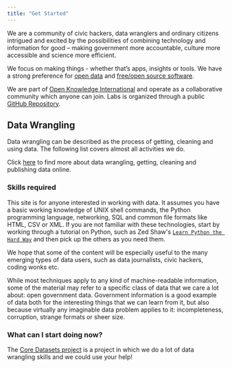 ```yaml
---
title: "Get Started"
---
```


We are a community of civic hackers, data wranglers and ordinary citizens intrigued and excited by the possibilities of combining technology and information for good – making government more accountable, culture more accessible and science more efficient.

We focus on making things - whether that’s apps, insights or tools. We have a strong preference for [open data](http://opendefinition.org/) and [free/open source software](https://opensource.org/).

We are part of [Open Knowledge International](https://okfn.org/) and operate as a collaborative community which anyone can join. Labs is organized through a public [GitHub Repository](https://github.com/okfn/okfn.github.com).

## Data Wrangling

Data wrangling can be described as the process of getting, cleaning and using data. The following list covers almost all activities we do.

Click [here]({{site.baseurl}}/data/) to find more about data wrangling, getting, cleaning and publishing data online.

### Skills required

This site is for anyone interested in working with data. It assumes you have a basic working knowledge of UNIX shell commands, the Python programming language, networking, SQL and common file formats like HTML, CSV or XML. If you are not familiar with these technologies, start by working through a tutorial on Python, such as Zed Shaw's [`Learn Python the Hard Way`](http://learnpythonthehardway.org/) and then pick up the others as you need them.

We hope that some of the content will be especially useful to the many emerging types of data users, such as data journalists, civic hackers, coding wonks etc.                   

While most techniques apply to any kind of machine-readable information, some  of the material may refer to a specific class of data that we care a lot about: open government data. Government information is a good example of data both for the interesting things that we can learn from it, but also because virtually any imaginable data problem applies to it: incompleteness, corruption, strange formats or sheer size.

### What can I start doing now?

The [Core Datasets project]({{site.baseurl}}/core-datasets) is a project in which we do a lot of data wrangling skills and we could use your help!
